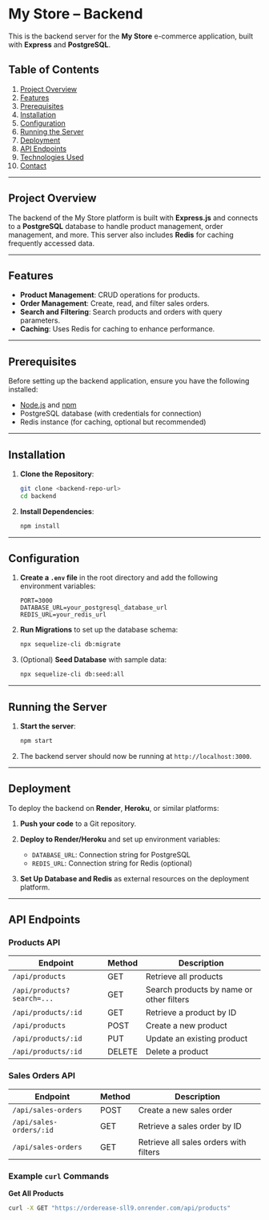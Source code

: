 # My Store – Backend

This is the backend server for the **My Store** e-commerce application, built with **Express** and **PostgreSQL**.

## Table of Contents
1. [Project Overview](#project-overview)
2. [Features](#features)
3. [Prerequisites](#prerequisites)
4. [Installation](#installation)
5. [Configuration](#configuration)
6. [Running the Server](#running-the-server)
7. [Deployment](#deployment)
8. [API Endpoints](#api-endpoints)
9. [Technologies Used](#technologies-used)
10. [Contact](#contact)

---

## Project Overview

The backend of the My Store platform is built with **Express.js** and connects to a **PostgreSQL** database to handle product management, order management, and more. This server also includes **Redis** for caching frequently accessed data.

---

## Features

- **Product Management**: CRUD operations for products.
- **Order Management**: Create, read, and filter sales orders.
- **Search and Filtering**: Search products and orders with query parameters.
- **Caching**: Uses Redis for caching to enhance performance.

---

## Prerequisites

Before setting up the backend application, ensure you have the following installed:

- [Node.js](https://nodejs.org/) and [npm](https://npmjs.com/)
- PostgreSQL database (with credentials for connection)
- Redis instance (for caching, optional but recommended)

---

## Installation

1. **Clone the Repository**:

    ```bash
    git clone <backend-repo-url>
    cd backend
    ```

2. **Install Dependencies**:

    ```bash
    npm install
    ```

---

## Configuration

1. **Create a `.env` file** in the root directory and add the following environment variables:

    ```plaintext
    PORT=3000
    DATABASE_URL=your_postgresql_database_url
    REDIS_URL=your_redis_url
    ```

2. **Run Migrations** to set up the database schema:

    ```bash
    npx sequelize-cli db:migrate
    ```

3. (Optional) **Seed Database** with sample data:

    ```bash
    npx sequelize-cli db:seed:all
    ```

---

## Running the Server

1. **Start the server**:

    ```bash
    npm start
    ```

2. The backend server should now be running at `http://localhost:3000`.

---

## Deployment

To deploy the backend on **Render**, **Heroku**, or similar platforms:

1. **Push your code** to a Git repository.
2. **Deploy to Render/Heroku** and set up environment variables:
   - `DATABASE_URL`: Connection string for PostgreSQL
   - `REDIS_URL`: Connection string for Redis (optional)

3. **Set Up Database and Redis** as external resources on the deployment platform.

---

## API Endpoints

### Products API

| Endpoint                   | Method | Description                              |
|----------------------------|--------|------------------------------------------|
| `/api/products`            | GET    | Retrieve all products                    |
| `/api/products?search=...` | GET    | Search products by name or other filters |
| `/api/products/:id`        | GET    | Retrieve a product by ID                 |
| `/api/products`            | POST   | Create a new product                     |
| `/api/products/:id`        | PUT    | Update an existing product               |
| `/api/products/:id`        | DELETE | Delete a product                         |

### Sales Orders API

| Endpoint                   | Method | Description                              |
|----------------------------|--------|------------------------------------------|
| `/api/sales-orders`        | POST   | Create a new sales order                 |
| `/api/sales-orders/:id`    | GET    | Retrieve a sales order by ID             |
| `/api/sales-orders`        | GET    | Retrieve all sales orders with filters   |

### Example `curl` Commands

**Get All Products**

```bash
curl -X GET "https://orderease-sll9.onrender.com/api/products"
